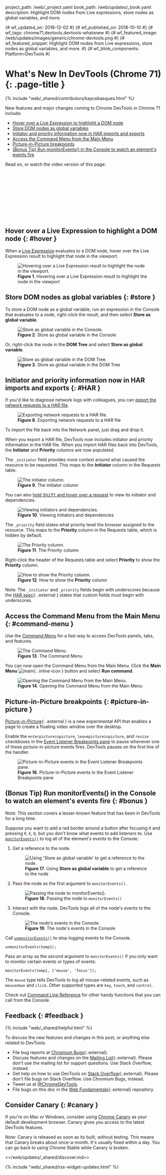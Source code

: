 project_path: /web/_project.yaml
book_path: /web/updates/_book.yaml
description: Highlight DOM nodes from Live expressions, store nodes as global variables, and more.

{# wf_updated_on: 2018-12-02 #}
{# wf_published_on: 2018-10-10 #}
{# wf_tags: chrome71,devtools,devtools-whatsnew #}
{# wf_featured_image: /web/updates/images/generic/chrome-devtools.png #}
{# wf_featured_snippet: Highlight DOM nodes from Live expressions, store nodes as global variables, and more. #}
{# wf_blink_components: Platform>DevTools #}

# What's New In DevTools (Chrome 71) {: .page-title }

{% include "web/_shared/contributors/kaycebasques.html" %}

New features and major changes coming to Chrome DevTools in Chrome 71 include:

* [Hover over a Live Expression to highlight a DOM node](#hover)
* [Store DOM nodes as global variables](#store)
* [Initiator and priority information now in HAR imports and exports](#HAR)
* [Access the Command Menu from the Main Menu](#command-menu)
* [Picture-in-Picture breakpoints](#picture-in-picture)
* [(Bonus Tip) Run monitorEvents() in the Console to watch an element's events fire](#bonus)

Read on, or watch the video version of this page:

<div class="video-wrapper-full-width">
  <iframe class="devsite-embedded-youtube-video" data-video-id="fJxFZO8OEEs"
          data-autohide="1" data-showinfo="0" frameborder="0" allowfullscreen>
  </iframe>
</div>

## Hover over a Live Expression to highlight a DOM node {: #hover }

When a [Live Expression][LE] evaluates to a DOM node, hover over the Live Expression result to
highlight that node in the viewport.

[LE]: /web/updates/2018/08/devtools#watch

<figure>
  <img src="/web/updates/images/2018/10/hover1.png"
       alt="Hovering over a Live Expression result to highlight the node in the viewport."/>
  <figcaption>
    <b>Figure 1</b>. Hovering over a Live Expression result to highlight the node in the viewport
  </figcaption>
</figure>

## Store DOM nodes as global variables {: #store }

To store a DOM node as a global variable, run an expression in the Console that evaluates to
a node, right-click the result, and then select **Store as global variable**.

<figure>
  <img src="/web/updates/images/2018/10/store1.png"
       alt="Store as global variable in the Console."/>
  <figcaption>
    <b>Figure 2</b>. Store as global variable in the Console
  </figcaption>
</figure>

Or, right-click the node in the **DOM Tree** and select **Store as global variable**.

<figure>
  <img src="/web/updates/images/2018/10/store2.png"
       alt="Store as global variable in the DOM Tree."/>
  <figcaption>
    <b>Figure 3</b>. Store as global variable in the DOM Tree
  </figcaption>
</figure>

## Initiator and priority information now in HAR imports and exports {: #HAR }

If you'd like to diagnose network logs with colleagues, you can [export the network requests
to a HAR file][export].

[export]: /web/tools/chrome-devtools/network-performance/reference#save-as-har

<figure>
  <img src="/web/tools/chrome-devtools/network-performance/imgs/save-as-har.png"
       alt="Exporting network requests to a HAR file."/>
  <figcaption>
    <b>Figure 8</b>. Exporting network requests to a HAR file
  </figcaption>
</figure>

To import the file back into the Network panel, just drag and drop it.

When you export a HAR file, DevTools now includes initiator and priority information in
the HAR file. When you import HAR files back into DevTools, the **Initiator** and **Priority** columns
are now populated.

The `_initiator` field provides more context around what caused the resource to be requested.
This maps to the **Initiator** column in the Requests table.

<figure>
  <img src="/web/updates/images/2018/10/HAR1.png"
       alt="The initiator column."/>
  <figcaption>
    <b>Figure 9</b>. The initiator column
  </figcaption>
</figure>

You can also [hold <kbd>Shift</kbd> and hover over a request][initiator] to view its initiator and dependencies.

[initiator]: /web/tools/chrome-devtools/network-performance/reference#initiators-dependencies

<figure>
  <img src="/web/tools/chrome-devtools/network-performance/imgs/initiators-dependencies.png"
       alt="Viewing initiators and dependencies."/>
  <figcaption>
    <b>Figure 10</b>. Viewing initiators and dependencies
  </figcaption>
</figure>

The `_priority` field states what priority level the browser assigned to the resource. This maps to the
**Priority** column in the Requests table, which is hidden by default.

<figure>
  <img src="/web/updates/images/2018/10/HAR2.png"
       alt="The Priority column."/>
  <figcaption>
    <b>Figure 11</b>. The Priority column
  </figcaption>
</figure>

Right-click the header of the Requests table and select **Priority** to show the **Priority** column.

<figure>
  <img src="/web/updates/images/2018/10/HAR3.png"
       alt="How to show the Priority column."/>
  <figcaption>
    <b>Figure 12</b>. How to show the <b>Priority</b> column
  </figcaption>
</figure>

Note: The `_initiator` and `_priority` fields begin with underscores because the [HAR spec][spec]{: .external }
states that custom fields must begin with underscores.

[spec]: https://dvcs.w3.org/hg/webperf/raw-file/tip/specs/HAR/Overview.html

## Access the Command Menu from the Main Menu {: #command-menu }

Use the [Command Menu](/web/tools/chrome-devtools/ui#command-menu) for a fast way to access DevTools panels,
tabs, and features.

<figure>
  <img src="/web/tools/chrome-devtools/images/command-menu.png"
       alt="The Command Menu."/>
  <figcaption>
    <b>Figure 13</b>. The Command Menu
  </figcaption>
</figure>

You can now open the Command Menu from the Main Menu. Click the **Main Menu** ![main][main]{: .inline-icon }
button and select **Run command**.

[main]: /web/tools/chrome-devtools/images/shared/main-menu.png

<figure>
  <img src="/web/updates/images/2018/10/command-menu1.png"
       alt="Opening the Command Menu from the Main Menu."/>
  <figcaption>
    <b>Figure 14</b>. Opening the Command Menu from the Main Menu
  </figcaption>
</figure>

## Picture-in-Picture breakpoints {: #picture-in-picture }

[Picture-in-Picture][PiP]{: .external } is a new experimental API that enables a page to create
a floating video window over the desktop.

[PiP]: https://github.com/WICG/picture-in-picture

Enable the `enterpictureinpicture`, `leavepictureinpicture`, and `resize` checkboxes in the
[Event Listener Breakpoints pane][ELBs] to pause whenever one of these picture-in-picture events
fires. DevTools pauses on the first line of the handler.

[ELBs]: /web/tools/chrome-devtools/javascript/breakpoints#event-listeners

<figure>
  <img src="/web/updates/images/2018/10/pip1.png"
       alt="Picture-in-Picture events in the Event Listener Breakpoints pane."/>
  <figcaption>
    <b>Figure 16</b>. Picture-in-Picture events in the Event Listener Breakpoints pane
  </figcaption>
</figure>

## (Bonus Tip) Run monitorEvents() in the Console to watch an element's events fire {: #bonus }

[monitorevents]: /web/tools/chrome-devtools/console/command-line-reference#monitorevents
[unmonitorevents]: /web/tools/chrome-devtools/console/command-line-reference#unmonitorevents

Note: This section covers a lesser-known feature that has been in DevTools for a long time.

Suppose you want to add a red border around a button after focusing it and pressing `R`, `E`, `D`,
but you don't know what events to add listeners to. Use [`monitorEvents()`][monitorevents] to log
all of the element's events to the Console.

1. Get a reference to the node.

     <figure>
       <img src="/web/updates/images/2018/10/bonus1.png"
            alt="Using 'Store as global variable' to get a reference to the node."/>
       <figcaption>
         <b>Figure 17</b>. Using <b>Store as global variable</b> to get a reference to the node
       </figcaption>
     </figure>

1. Pass the node as the first argument to `monitorEvents()`.

     <figure>
       <img src="/web/updates/images/2018/10/bonus2.png"
            alt="Passing the node to monitorEvents()."/>
       <figcaption>
         <b>Figure 18</b>. Passing the node to <code>monitorEvents()</code>
       </figcaption>
     </figure>

1. Interact with the node. DevTools logs all of the node's events to the Console.

     <figure>
       <img src="/web/updates/images/2018/10/bonus3.png"
            alt="The node's events in the Console."/>
       <figcaption>
         <b>Figure 19</b>. The node's events in the Console
       </figcaption>
     </figure>

Call [`unmonitorEvents()`][unmonitorevents] to stop logging events to the Console.

    unmonitorEvents(temp1);

Pass an array as the second argument to `monitorEvents()` if you only want to monitor certain events or
types of events:

    monitorEvents(temp1, ['mouse', 'focus']);

The `mouse` type tells DevTools to log all mouse-related events, such as `mousedown` and `click`.
Other supported types are `key`, `touch`, and `control`.

Check out [Command Line Reference](/web/tools/chrome-devtools/console/command-line-reference) for
other handy functions that you can call from the Console.

## Feedback {: #feedback }

{% include "web/_shared/helpful.html" %}

To discuss the new features and changes in this post, or anything else related to DevTools:

* File bug reports at [Chromium Bugs](https://crbug.com){:.external}.
* Discuss features and changes on the [Mailing List][ML]{:.external}. Please don't use the mailing
  list for support questions. Use Stack Overflow, instead.
* Get help on how to use DevTools on [Stack Overflow][SO]{:.external}. Please don't file bugs
  on Stack Overflow. Use Chromium Bugs, instead.
* Tweet us at [@ChromeDevTools](https://twitter.com/chromedevtools).
* File bugs on this doc in the [Web Fundamentals][WF]{:.external} repository.

[ML]: https://groups.google.com/forum/#!forum/google-chrome-developer-tools
[WF]: https://github.com/google/webfundamentals/issues/new
[SO]: https://stackoverflow.com/questions/tagged/google-chrome-devtools

## Consider Canary {: #canary }

If you're on Mac or Windows, consider using [Chrome Canary][canary] as your default
development browser. Canary gives you access to the latest DevTools features.

Note: Canary is released as soon as its built, without testing. This means that Canary
breaks about once-a-month. It's usually fixed within a day. You can go back to using Chrome
Stable while Canary is broken.

[canary]: https://www.google.com/chrome/browser/canary.html

<</web/updates/_shared/discover.md>>

{% include "web/_shared/rss-widget-updates.html" %}
